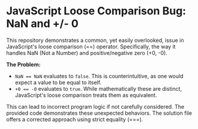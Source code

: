 # JavaScript Loose Comparison Bug: NaN and +/- 0

This repository demonstrates a common, yet easily overlooked, issue in JavaScript's loose comparison (==) operator. Specifically, the way it handles NaN (Not a Number) and positive/negative zero (+0, -0). 

**The Problem:**

*   `NaN == NaN` evaluates to `false`.  This is counterintuitive, as one would expect a value to be equal to itself.
*   `+0 == -0` evaluates to `true`. While mathematically these are distinct, JavaScript's loose comparison treats them as equivalent.

This can lead to incorrect program logic if not carefully considered.  The provided code demonstrates these unexpected behaviors. The solution file offers a corrected approach using strict equality (===).